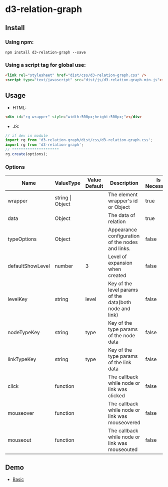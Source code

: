 # d3-relation-graph

## Install

### Using npm:

```
npm install d3-relation-graph --save
```

### Using a script tag for global use:

```html
<link rel="stylesheet" href="dist/css/d3-relation-graph.css" />
<script type="text/javascript" src="dist/js/d3-relation-graph.min.js"></script>
```

## Usage

-   HTML:

```html
<div id="rg-wrapper" style="width:500px;height:500px;"></div>
```

-   JS:
```js
// if dev in module
import rg from 'd3-relation-graph/dist/css/d3-relation-graph.css';
import rg from 'd3-relation-graph';
// *********************
rg.create(options);
```
### Options
|Name|ValueType|Value Default|Description|Is Necessary|
|----|---------|-------------|-----------|------------|
|wrapper|string \| Object||The element wrapper's id or Object|true|
|data|Object||The data of relation|true|
|typeOptions|Object||Appearance configuration of the nodes and links.|false|
|defaultShowLevel|number|3|Level of expansion when created|false|
|levelKey|string|level|Key of the level params of the data(both node and link)|false|
|nodeTypeKey|string|type|Key of the type params of the node data|false|
|linkTypeKey|string|type|Key of the type params of the link data|false|
|click|function||The callback while node or link was clicked|false|
|mouseover|function||The callback while node or link was mouseovered|false|
|mouseout|function||The callback while node or link was mouseouted|false|

## Demo
* [Basic]("./demo/basic.html")